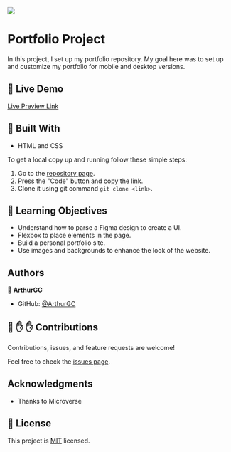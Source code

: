 ![](https://img.shields.io/badge/Microverse-blueviolet)

# Portfolio Project

In this project, I set up my portfolio repository. My goal here was to set up and customize my portfolio for mobile and desktop versions.
## :red_circle: Live Demo

[Live Preview Link](https://arthurgc.github.io/portfolio-microverse/)

## :hammer: Built With

- HTML and CSS

To get a local copy up and running follow these simple steps:

1. Go to the [repository page](https://github.com/ArthurGC/portfolio-microverse).
2. Press the "Code" button and copy the link.
3. Clone it using git command `git clone <link>`.

## :blue_book: Learning Objectives

- Understand how to parse a Figma design to create a UI.
- Flexbox to place elements in the page.
- Build a personal portfolio site.
- Use images and backgrounds to enhance the look of the website.

## Authors

👤 **ArthurGC**

- GitHub: [@ArthurGC](https://github.com/ArthurGC)


## 🤝 :raised_hand: :raised_hand: Contributions

Contributions, issues, and feature requests are welcome!

Feel free to check the [issues page](https://github.com/ArthurGC/portfolio-microverse/issues).

## Acknowledgments

- Thanks to Microverse

## 📝 License

This project is [MIT](LICENSE) licensed.
